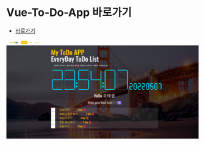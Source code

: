 # Vue-To-Do-App 바로가기


- [바로가기](https://vue3-todolist-app.netlify.app/#/)

![todo](https://raw.githubusercontent.com/ohtaekwon/OHTK-Portfolio/master/images/My-TODO-APP-MAIN.png)
